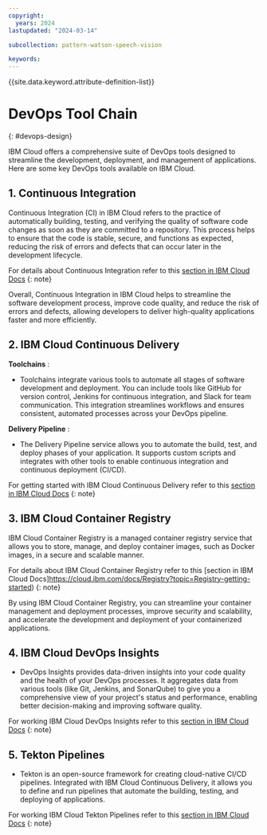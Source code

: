 ```yaml
---
copyright:
  years: 2024
lastupdated: "2024-03-14"

subcollection: pattern-watson-speech-vision

keywords:
---
```

{{site.data.keyword.attribute-definition-list}}

# DevOps Tool Chain
{: #devops-design}

IBM Cloud offers a comprehensive suite of DevOps tools designed to streamline the development, deployment, and management of applications. Here are some key DevOps tools available on IBM Cloud.

## 1. Continuous Integration
Continuous Integration (CI) in IBM Cloud refers to the practice of automatically building, testing, and verifying the quality of software code changes as soon as they are committed to a repository. This process helps to ensure that the code is stable, secure, and functions as expected, reducing the risk of errors and defects that can occur later in the development lifecycle.

For details about Continuous Integration refer to this [section in IBM Cloud Docs](https://www.ibm.com/topics/continuous-integration)
{: note}

Overall, Continuous Integration in IBM Cloud helps to streamline the software development process, improve code quality, and reduce the risk of errors and defects, allowing developers to deliver high-quality applications faster and more efficiently.

## 2. IBM Cloud Continuous Delivery

 **Toolchains** :

* Toolchains integrate various tools to automate all stages of software development and deployment. You can include tools like GitHub for version control, Jenkins for continuous integration, and Slack for team communication. This integration streamlines workflows and ensures consistent, automated processes across your DevOps pipeline.

 **Delivery Pipeline** :

* The Delivery Pipeline service allows you to automate the build, test, and deploy phases of your application. It supports custom scripts and integrates with other tools to enable continuous integration and continuous deployment (CI/CD).

For getting started with IBM Cloud Continuous Delivery refer to this [section in IBM Cloud Docs](https://cloud.ibm.com/docs/ContinuousDelivery?topic=ContinuousDelivery-getting-started)
{: note}


## 3. IBM Cloud Container Registry

IBM Cloud Container Registry is a managed container registry service that allows you to store, manage, and deploy container images, such as Docker images, in a secure and scalable manner.


For details about IBM Cloud Container Registry refer to this [section in IBM Cloud Docs]https://cloud.ibm.com/docs/Registry?topic=Registry-getting-started)
{: note}

By using IBM Cloud Container Registry, you can streamline your container management and deployment processes, improve security and scalability, and accelerate the development and deployment of your containerized applications.

## 4. IBM Cloud DevOps Insights

* DevOps Insights provides data-driven insights into your code quality and the health of your DevOps processes. It aggregates data from various tools (like Git, Jenkins, and SonarQube) to give you a comprehensive view of your project's status and performance, enabling better decision-making and improving software quality.

For working IBM Cloud DevOps Insights refer to this [section in IBM Cloud Docs](https://cloud.ibm.com/docs/ContinuousDelivery?topic=ContinuousDelivery-di_working)
{: note}

## 5. Tekton Pipelines

* Tekton is an open-source framework for creating cloud-native CI/CD pipelines. Integrated with IBM Cloud Continuous Delivery, it allows you to define and run pipelines that automate the building, testing, and deploying of applications.

For working IBM Cloud Tekton Pipelines refer to this [section in IBM Cloud Docs](https://cloud.ibm.com/docs/ContinuousDelivery?topic=ContinuousDelivery-tekton-pipelines&interface=ui)
{: note}
